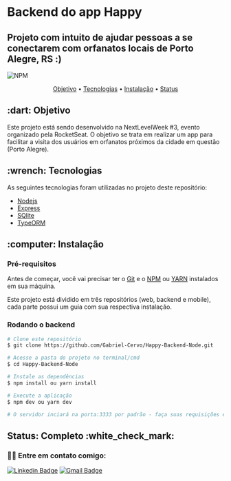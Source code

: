 # Backend do app Happy

## Projeto com intuito de ajudar pessoas a se conectarem com orfanatos locais de Porto Alegre, RS :)

![NPM](https://img.shields.io/npm/l/express)

<p align="center">
 <a href="#objetivo">Objetivo</a> •
 <a href="#tecnologias">Tecnologias</a> • 
 <a href="#instalacao">Instalação</a> • 
 <a href="#status">Status</a>
</p>

<h2 id="objetivo">:dart: Objetivo</h2>
Este projeto está sendo desenvolvido na NextLevelWeek #3, evento organizado pela RocketSeat. O objetivo se trata em realizar um app para facilitar a visita dos usuários em orfanatos próximos da cidade em questão (Porto Alegre).

<h2 id="tecnologias">:wrench: Tecnologias</h2>

As seguintes tecnologias foram utilizadas no projeto deste repositório:

- [Nodejs](https://nodejs.org/en/)
- [Express](https://expressjs.com/)
- [SQlite](https://www.sqlite.org/index.html)
- [TypeORM](https://typeorm.io/#/)

<h2 id="instalacao">:computer: Instalação</h2>

### Pré-requisitos

Antes de começar, você vai precisar ter o [Git](https://git-scm.com) e o [NPM](https://www.npmjs.com/) ou [YARN](https://yarnpkg.com/) instalados em sua máquina.

Este projeto está dividido em três repositórios (web, backend e mobile), cada parte possui um guia com sua respectiva instalação.

### Rodando o backend

```bash
# Clone este repositório
$ git clone https://github.com/Gabriel-Cervo/Happy-Backend-Node.git

# Acesse a pasta do projeto no terminal/cmd
$ cd Happy-Backend-Node

# Instale as dependências
$ npm install ou yarn install

# Execute a aplicação
$ npm dev ou yarn dev

# O servidor inciará na porta:3333 por padrão - faça suas requisições em: http://localhost:3333.
```

<h2 id="status">Status: Completo :white_check_mark:</h2>

### 👋🏽 Entre em contato comigo:

[![Linkedin Badge](https://img.shields.io/badge/Gabriel--Cervo-Linkedin-blue?link=https://www.linkedin.com/in/joaogabrielcervo/?style=flat-square&logo=Linkedin)](https://www.linkedin.com/in/joaogabrielcervo)
[![Gmail Badge](https://img.shields.io/badge/Gabriel--Cervo-Email-red?link=mailto:joaogabrieldouradocervo@gmail.com/?style=flat-square&logo=Gmail&logoColor=white)](mailto:joaogabrieldouradocervo@gmail.com)
